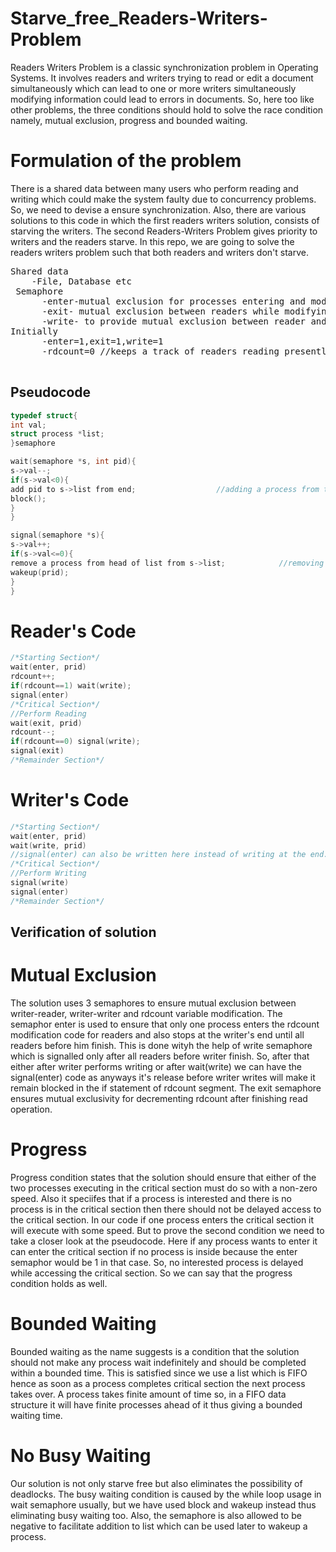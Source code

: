 # Starve_free_Readers-Writers-Problem
Readers Writers Problem is a classic synchronization problem in Operating Systems. It involves readers and writers trying to read or edit a document simultaneously which can lead to one or more writers simultaneously modifying information could lead to errors in documents. So, here too like other problems, the three conditions should hold to solve the race condition namely, mutual exclusion, progress and bounded waiting.
# Formulation of the problem
There is a shared data between many users who perform reading and writing which could make the system faulty due to concurrency problems. So, we need to devise a ensure synchronization. Also, there are various solutions to this code in which the first readers writers solution, consists of starving the writers. The second Readers-Writers Problem gives priority to writers and the readers starve. In this repo, we are going to solve the readers writers problem such that both readers and writers don't starve.
<pre>
Shared data
    -File, Database etc
 Semaphore
      -enter-mutual exclusion for processes entering and modifying rdcount and to ensure FIFO order too.
      -exit- mutual exclusion between readers while modifying shared rdcount variable
      -write- to provide mutual exclusion between reader and writer
Initially
      -enter=1,exit=1,write=1
      -rdcount=0 //keeps a track of readers reading presently
      </pre>
## Pseudocode
```cpp
typedef struct{
int val;
struct process *list;
}semaphore

wait(semaphore *s, int pid){
s->val--;
if(s->val<0){
add pid to s->list from end;                  //adding a process from the tail of list
block();
}
}

signal(semaphore *s){
s->val++;
if(s->val<=0){
remove a process from head of list from s->list;            //removing from head so that FIFO order is followed
wakeup(prid);
}
}
```
# Reader's Code
```cpp
/*Starting Section*/
wait(enter, prid)
rdcount++;
if(rdcount==1) wait(write);
signal(enter)
/*Critical Section*/
//Perform Reading
wait(exit, prid)
rdcount--;
if(rdcount==0) signal(write);
signal(exit)
/*Remainder Section*/
```
# Writer's Code
```cpp
/*Starting Section*/
wait(enter, prid)
wait(write, prid)
//signal(enter) can also be written here instead of writing at the end.
/*Critical Section*/
//Perform Writing
signal(write)
signal(enter)          
/*Remainder Section*/
```
## Verification of solution
# Mutual Exclusion
The solution uses 3 semaphores to ensure mutual exclusion between writer-reader, writer-writer and rdcount variable modification. The semaphor enter is used to ensure that only one process enters the rdcount modification code for readers and also stops at the writer's end until all readers before him finish. This is done wityh the help of write semaphore which is signalled only after all readers before writer finish. So, after that either after writer performs writing or after wait(write) we can have the signal(enter) code as anyways it's release before writer writes will make it remain blocked in the if statement of rdcount segment. The exit semaphore ensures mutual exclusivity for decrementing rdcount after finishing read operation.
# Progress
Progress condition states that the solution should ensure that either of the two processes executing in the critical section must do so with a non-zero speed. Also it speciifes that if a process is interested and there is no process is in the critical section then there should not be delayed access to the critical section. In our code if one process enters the critical section it will execute with some speed. But to prove the second condition we need to take a closer look at the pseudocode.
Here if any process wants to enter it can enter the critical section if no process is inside because the enter semaphor would be 1 in that case. So, no interested process is delayed while accessing the critical section. So we can say that the progress condition holds as well.
# Bounded Waiting
Bounded waiting as the name suggests is a condition that the solution should not make any process wait indefinitely and should be completed within a bounded time. This is satisfied since we use a list which is FIFO hence as soon as a process completes critical section the next process takes over. A process takes finite amount of time so, in a FIFO data structure it will have finite processes ahead of it thus giving a bounded waiting time.
# No Busy Waiting
Our solution is not only starve free but also eliminates the possibility of deadlocks. The busy waiting condition is caused by the while loop usage in wait semaphore usually, but we have used block and wakeup instead thus eliminating busy waiting too. Also, the semaphore is also allowed to be negative to facilitate addition to list which can be used later to wakeup a process.
